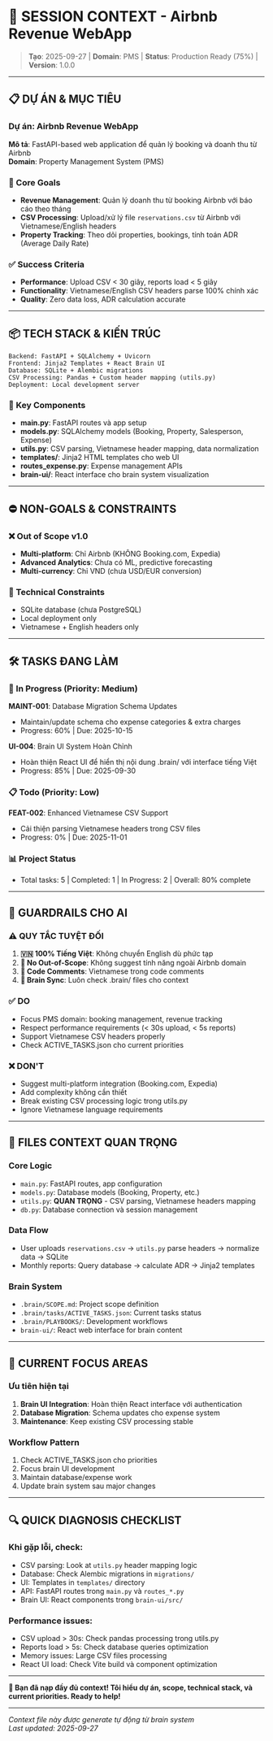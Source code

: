 # 🧠 SESSION CONTEXT - Airbnb Revenue WebApp

> **Tạo**: 2025-09-27 | **Domain**: PMS | **Status**: Production Ready (75%) | **Version**: 1.0.0

---

## 📋 **DỰ ÁN & MỤC TIÊU**

### **Dự án**: Airbnb Revenue WebApp  
**Mô tả**: FastAPI-based web application để quản lý booking và doanh thu từ Airbnb  
**Domain**: Property Management System (PMS)

### **🎯 Core Goals**  
- **Revenue Management**: Quản lý doanh thu từ booking Airbnb với báo cáo theo tháng
- **CSV Processing**: Upload/xử lý file `reservations.csv` từ Airbnb với Vietnamese/English headers
- **Property Tracking**: Theo dõi properties, bookings, tính toán ADR (Average Daily Rate)

### **✅ Success Criteria**
- **Performance**: Upload CSV < 30 giây, reports load < 5 giây  
- **Functionality**: Vietnamese/English CSV headers parse 100% chính xác
- **Quality**: Zero data loss, ADR calculation accurate

---

## 📦 **TECH STACK & KIẾN TRÚC**

```
Backend: FastAPI + SQLAlchemy + Uvicorn
Frontend: Jinja2 Templates + React Brain UI
Database: SQLite + Alembic migrations
CSV Processing: Pandas + Custom header mapping (utils.py)
Deployment: Local development server
```

### **🔑 Key Components**
- **main.py**: FastAPI routes và app setup
- **models.py**: SQLAlchemy models (Booking, Property, Salesperson, Expense)
- **utils.py**: CSV parsing, Vietnamese header mapping, data normalization
- **templates/**: Jinja2 HTML templates cho web UI
- **routes_expense.py**: Expense management APIs
- **brain-ui/**: React interface cho brain system visualization

---

## ⛔ **NON-GOALS & CONSTRAINTS**

### **❌ Out of Scope v1.0**
- **Multi-platform**: Chỉ Airbnb (KHÔNG Booking.com, Expedia) 
- **Advanced Analytics**: Chưa có ML, predictive forecasting
- **Multi-currency**: Chỉ VND (chưa USD/EUR conversion)

### **🚧 Technical Constraints**  
- SQLite database (chưa PostgreSQL)
- Local deployment only
- Vietnamese + English headers only

---

## 🛠 **TASKS ĐANG LÀM**

### **🔄 In Progress (Priority: Medium)**
**MAINT-001**: Database Migration Schema Updates  
- Maintain/update schema cho expense categories & extra charges
- Progress: 60% | Due: 2025-10-15

**UI-004**: Brain UI System Hoàn Chỉnh
- Hoàn thiện React UI để hiển thị nội dung .brain/ với interface tiếng Việt
- Progress: 85% | Due: 2025-09-30

### **📋 Todo (Priority: Low)**  
**FEAT-002**: Enhanced Vietnamese CSV Support
- Cải thiện parsing Vietnamese headers trong CSV files
- Progress: 0% | Due: 2025-11-01

### **📊 Project Status**
- Total tasks: 5 | Completed: 1 | In Progress: 2 | Overall: 80% complete

---

## 🚫 **GUARDRAILS CHO AI**

### **⚠️ QUY TẮC TUYỆT ĐỐI**
1. **🇻🇳 100% Tiếng Việt**: Không chuyển English dù phức tạp
2. **🚫 No Out-of-Scope**: Không suggest tính năng ngoài Airbnb domain
3. **📝 Code Comments**: Vietnamese trong code comments  
4. **🧠 Brain Sync**: Luôn check .brain/ files cho context

### **✅ DO**
- Focus PMS domain: booking management, revenue tracking
- Respect performance requirements (< 30s upload, < 5s reports)
- Support Vietnamese CSV headers properly  
- Check ACTIVE_TASKS.json cho current priorities

### **❌ DON'T**
- Suggest multi-platform integration (Booking.com, Expedia)
- Add complexity không cần thiết
- Break existing CSV processing logic trong utils.py
- Ignore Vietnamese language requirements

---

## 📁 **FILES CONTEXT QUAN TRỌNG**

### **Core Logic**
- `main.py`: FastAPI routes, app configuration
- `models.py`: Database models (Booking, Property, etc.)
- `utils.py`: **QUAN TRỌNG** - CSV parsing, Vietnamese headers mapping
- `db.py`: Database connection và session management

### **Data Flow**  
- User uploads `reservations.csv` → `utils.py` parse headers → normalize data → SQLite
- Monthly reports: Query database → calculate ADR → Jinja2 templates

### **Brain System**
- `.brain/SCOPE.md`: Project scope definition  
- `.brain/tasks/ACTIVE_TASKS.json`: Current tasks status
- `.brain/PLAYBOOKS/`: Development workflows
- `brain-ui/`: React web interface for brain content

---

## 🎯 **CURRENT FOCUS AREAS**

### **Ưu tiên hiện tại**
1. **Brain UI Integration**: Hoàn thiện React interface với authentication
2. **Database Migration**: Schema updates cho expense system
3. **Maintenance**: Keep existing CSV processing stable  

### **Workflow Pattern**
1. Check ACTIVE_TASKS.json cho priorities
2. Focus brain UI development
3. Maintain database/expense work
4. Update brain system sau major changes

---

## 🔍 **QUICK DIAGNOSIS CHECKLIST**

### **Khi gặp lỗi, check:**
- CSV parsing: Look at `utils.py` header mapping logic
- Database: Check Alembic migrations in `migrations/`  
- UI: Templates in `templates/` directory
- API: FastAPI routes trong `main.py` và `routes_*.py`
- Brain UI: React components trong `brain-ui/src/`

### **Performance issues:**
- CSV upload > 30s: Check pandas processing trong utils.py
- Reports load > 5s: Check database queries optimization
- Memory issues: Large CSV files processing
- React UI load: Check Vite build và component optimization

---

**🚀 Bạn đã nạp đầy đủ context! Tôi hiểu dự án, scope, technical stack, và current priorities. Ready to help!**

---

*Context file này được generate tự động từ brain system*  
*Last updated: 2025-09-27*